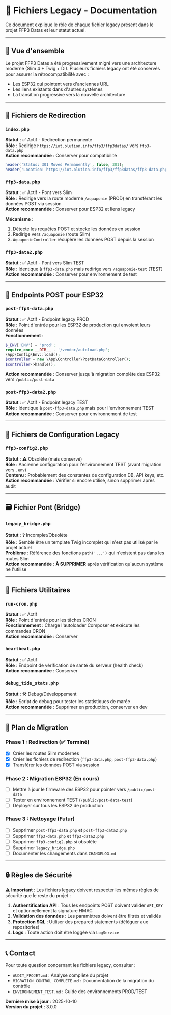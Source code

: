 # 📜 Fichiers Legacy - Documentation

Ce document explique le rôle de chaque fichier legacy présent dans le projet FFP3 Datas et leur statut actuel.

---

## 🎯 Vue d'ensemble

Le projet FFP3 Datas a été progressivement migré vers une architecture moderne (Slim 4 + Twig + DI). Plusieurs fichiers legacy ont été conservés pour assurer la rétrocompatibilité avec :
- Les ESP32 qui pointent vers d'anciennes URL
- Les liens existants dans d'autres systèmes
- La transition progressive vers la nouvelle architecture

---

## 📂 Fichiers de Redirection

### `index.php`
**Statut** : ✅ Actif - Redirection permanente  
**Rôle** : Redirige `https://iot.olution.info/ffp3/ffp3datas/` vers `ffp3-data.php`  
**Action recommandée** : Conserver pour compatibilité

```php
header('Status: 301 Moved Permanently', false, 301);
header('Location: https://iot.olution.info/ffp3/ffp3datas/ffp3-data.php');
```

### `ffp3-data.php`
**Statut** : ✅ Actif - Pont vers Slim  
**Rôle** : Redirige vers la route moderne `/aquaponie` (PROD) en transférant les données POST via session  
**Action recommandée** : Conserver pour ESP32 et liens legacy

**Mécanisme** :
1. Détecte les requêtes POST et stocke les données en session
2. Redirige vers `/aquaponie` (route Slim)
3. `AquaponieController` récupère les données POST depuis la session

### `ffp3-data2.php`
**Statut** : ✅ Actif - Pont vers Slim TEST  
**Rôle** : Identique à `ffp3-data.php` mais redirige vers `/aquaponie-test` (TEST)  
**Action recommandée** : Conserver pour environnement de test

---

## 📡 Endpoints POST pour ESP32

### `post-ffp3-data.php`
**Statut** : ✅ Actif - Endpoint legacy PROD  
**Rôle** : Point d'entrée pour les ESP32 de production qui envoient leurs données  
**Fonctionnement** :
```php
$_ENV['ENV'] = 'prod';
require_once __DIR__ . '/vendor/autoload.php';
\App\Config\Env::load();
$controller = new \App\Controller\PostDataController();
$controller->handle();
```

**Action recommandée** : Conserver jusqu'à migration complète des ESP32 vers `/public/post-data`

### `post-ffp3-data2.php`
**Statut** : ✅ Actif - Endpoint legacy TEST  
**Rôle** : Identique à `post-ffp3-data.php` mais pour l'environnement TEST  
**Action recommandée** : Conserver pour environnement de test

---

## 🔧 Fichiers de Configuration Legacy

### `ffp3-config2.php`
**Statut** : ⚠️ Obsolète (mais conservé)  
**Rôle** : Ancienne configuration pour l'environnement TEST (avant migration vers `.env`)  
**Contenu** : Probablement des constantes de configuration DB, API keys, etc.  
**Action recommandée** : Vérifier si encore utilisé, sinon supprimer après audit

---

## 🗃️ Fichier Pont (Bridge)

### `legacy_bridge.php`
**Statut** : ❓ Incomplet/Obsolète  
**Rôle** : Semble être un template Twig incomplet qui n'est pas utilisé par le projet actuel  
**Problème** : Référence des fonctions `path('...')` qui n'existent pas dans les routes Slim  
**Action recommandée** : **À SUPPRIMER** après vérification qu'aucun système ne l'utilise

---

## 📅 Fichiers Utilitaires

### `run-cron.php`
**Statut** : ✅ Actif  
**Rôle** : Point d'entrée pour les tâches CRON  
**Fonctionnement** : Charge l'autoloader Composer et exécute les commandes CRON  
**Action recommandée** : Conserver

### `heartbeat.php`
**Statut** : ✅ Actif  
**Rôle** : Endpoint de vérification de santé du serveur (health check)  
**Action recommandée** : Conserver

### `debug_tide_stats.php`
**Statut** : 🛠️ Debug/Développement  
**Rôle** : Script de debug pour tester les statistiques de marée  
**Action recommandée** : Supprimer en production, conserver en dev

---

## 🚦 Plan de Migration

### Phase 1 : Redirection (✅ Terminé)
- [x] Créer les routes Slim modernes
- [x] Créer les fichiers de redirection (`ffp3-data.php`, `post-ffp3-data.php`)
- [x] Transférer les données POST via session

### Phase 2 : Migration ESP32 (En cours)
- [ ] Mettre à jour le firmware des ESP32 pour pointer vers `/public/post-data`
- [ ] Tester en environnement TEST (`/public/post-data-test`)
- [ ] Déployer sur tous les ESP32 de production

### Phase 3 : Nettoyage (Futur)
- [ ] Supprimer `post-ffp3-data.php` et `post-ffp3-data2.php`
- [ ] Supprimer `ffp3-data.php` et `ffp3-data2.php`
- [ ] Supprimer `ffp3-config2.php` si obsolète
- [ ] Supprimer `legacy_bridge.php`
- [ ] Documenter les changements dans `CHANGELOG.md`

---

## 🔒 Règles de Sécurité

⚠️ **Important** : Les fichiers legacy doivent respecter les mêmes règles de sécurité que le reste du projet :

1. **Authentification API** : Tous les endpoints POST doivent valider `API_KEY` et optionnellement la signature HMAC
2. **Validation des données** : Les paramètres doivent être filtrés et validés
3. **Protection SQL** : Utiliser des prepared statements (déléguer aux repositories)
4. **Logs** : Toute action doit être loggée via `LogService`

---

## 📞 Contact

Pour toute question concernant les fichiers legacy, consulter :
- `AUDIT_PROJET.md` : Analyse complète du projet
- `MIGRATION_CONTROL_COMPLETE.md` : Documentation de la migration du contrôle
- `ENVIRONNEMENT_TEST.md` : Guide des environnements PROD/TEST

**Dernière mise à jour** : 2025-10-10  
**Version du projet** : 3.0.0

